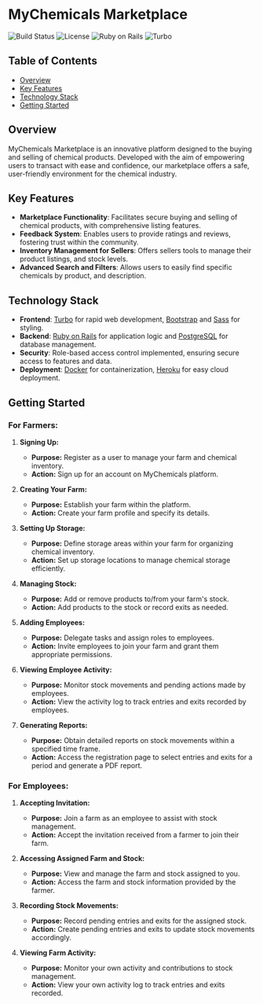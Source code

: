 
# MyChemicals Marketplace

![Build Status](https://img.shields.io/badge/build-passing-brightgreen)
![License](https://img.shields.io/badge/license-MIT-blue)
![Ruby on Rails](https://img.shields.io/badge/Ruby%20on%20Rails-latest-critical)
![Turbo](https://img.shields.io/badge/Turbo-enabled-blue)

## Table of Contents
- [Overview](#overview)
- [Key Features](#key-features)
- [Technology Stack](#technology-stack)
- [Getting Started](#getting-started)

## Overview

MyChemicals Marketplace is an innovative platform designed to the buying and selling of chemical products. Developed with the aim of empowering users to transact with ease and confidence, our marketplace offers a safe, user-friendly environment for the chemical industry.

## Key Features

- **Marketplace Functionality**: Facilitates secure buying and selling of chemical products, with comprehensive listing features.
- **Feedback System**: Enables users to provide ratings and reviews, fostering trust within the community.
- **Inventory Management for Sellers**: Offers sellers tools to manage their product listings, and stock levels.
- **Advanced Search and Filters**: Allows users to easily find specific chemicals by product, and description.

## Technology Stack

- **Frontend**: [Turbo](https://turbo.hotwire.dev/) for rapid web development, [Bootstrap](https://getbootstrap.com/) and [Sass](https://sass-lang.com/) for styling.
- **Backend**: [Ruby on Rails](https://rubyonrails.org/) for application logic and [PostgreSQL](https://www.postgresql.org/) for database management.
- **Security**: Role-based access control implemented, ensuring secure access to features and data.
- **Deployment**: [Docker](https://www.docker.com/) for containerization, [Heroku](https://www.heroku.com/) for easy cloud deployment.

## Getting Started

### For Farmers:

1. **Signing Up:**
   - **Purpose:** Register as a user to manage your farm and chemical inventory.
   - **Action:** Sign up for an account on MyChemicals platform.

2. **Creating Your Farm:**
   - **Purpose:** Establish your farm within the platform.
   - **Action:** Create your farm profile and specify its details.

3. **Setting Up Storage:**
   - **Purpose:** Define storage areas within your farm for organizing chemical inventory.
   - **Action:** Set up storage locations to manage chemical storage efficiently.

4. **Managing Stock:**
   - **Purpose:** Add or remove products to/from your farm's stock.
   - **Action:** Add products to the stock or record exits as needed.

5. **Adding Employees:**
   - **Purpose:** Delegate tasks and assign roles to employees.
   - **Action:** Invite employees to join your farm and grant them appropriate permissions.

6. **Viewing Employee Activity:**
   - **Purpose:** Monitor stock movements and pending actions made by employees.
   - **Action:** View the activity log to track entries and exits recorded by employees.

7. **Generating Reports:**
   - **Purpose:** Obtain detailed reports on stock movements within a specified time frame.
   - **Action:** Access the registration page to select entries and exits for a period and generate a PDF report.

### For Employees:

1. **Accepting Invitation:**
   - **Purpose:** Join a farm as an employee to assist with stock management.
   - **Action:** Accept the invitation received from a farmer to join their farm.

2. **Accessing Assigned Farm and Stock:**
   - **Purpose:** View and manage the farm and stock assigned to you.
   - **Action:** Access the farm and stock information provided by the farmer.

3. **Recording Stock Movements:**
   - **Purpose:** Record pending entries and exits for the assigned stock.
   - **Action:** Create pending entries and exits to update stock movements accordingly.

4. **Viewing Farm Activity:**
   - **Purpose:** Monitor your own activity and contributions to stock management.
   - **Action:** View your own activity log to track entries and exits recorded.
